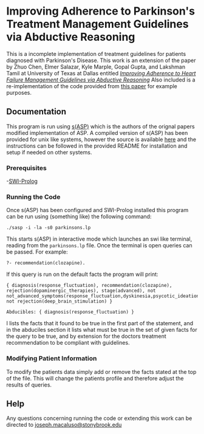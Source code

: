 # Improving Adherence to Parkinson's Treatment Management Guidelines via Abductive Reasoning

This is a incomplete implementation of treatment guidelines for patients diagnosed with Parkinson's Disease. This work is an extension of the paper by Zhuo Chen, Elmer Salazar, Kyle Marple, Gopal Gupta, and Lakshman Tamil at University of Texas at Dallas entitled [*Improving Adherence to Heart Failure Management Guidelines via Abductive Reasoning*](https://arxiv.org/pdf/1707.04957.pdf)
Also included is a re-implementation of the code provided from [this paper](https://arxiv.org/pdf/1707.04957.pdf) for example purposes.

## Documentation

This program is run using [s(ASP)](https://sourceforge.net/projects/sasp-system/) which is the authors of the orignal papers modified implementation of ASP. A compiled version of s(ASP) has been provided for unix like systems, however the source is available [here](https://sourceforge.net/projects/sasp-system/) and the instructions can be followed in the provided README for installation and setup if needed on other systems.

### Prerequisites

-[SWI-Prolog](http://www.swi-prolog.org/)

### Running the Code

Once s(ASP) has been configured and SWI-Prolog installed this program can be run using (something like) the following command:

`./sasp -i -la -s0 parkinsons.lp`

This starts s(ASP) in interactive mode which launches an swi like terminal, reading from the `parkinsons.lp` file. Once the terminal is open queries can be passed. For example:

`?- recommendation(clozapine).`

If this query is run on the default facts the program will print:

```
{ diagnosis(response_fluctuation), recommendation(clozapine), rejection(dopaminergic_therapies), stage(advanced), not not_advanced_symptoms(response_fluctuation,dyskinesia,psycotic_ideation), not rejection(deep_brain_stimulation) }

Abducibles: { diagnosis(response_fluctuation) }
```

I lists the facts that it found to be true in the first part of the statement, and in the abduciles section it lists what must be true in the set of given facts for the query to be true, and by extension for the doctors treatment recommendation to be compliant with guidelines.

### Modifying Patient Information

To modify the patients data simply add or remove the facts stated at the top of the file. This will change the patients profile and therefore adjust the results of queries.

## Help

Any questions concerning running the code or extending this work can be directed to joseph.macaluso@stonybrook.edu